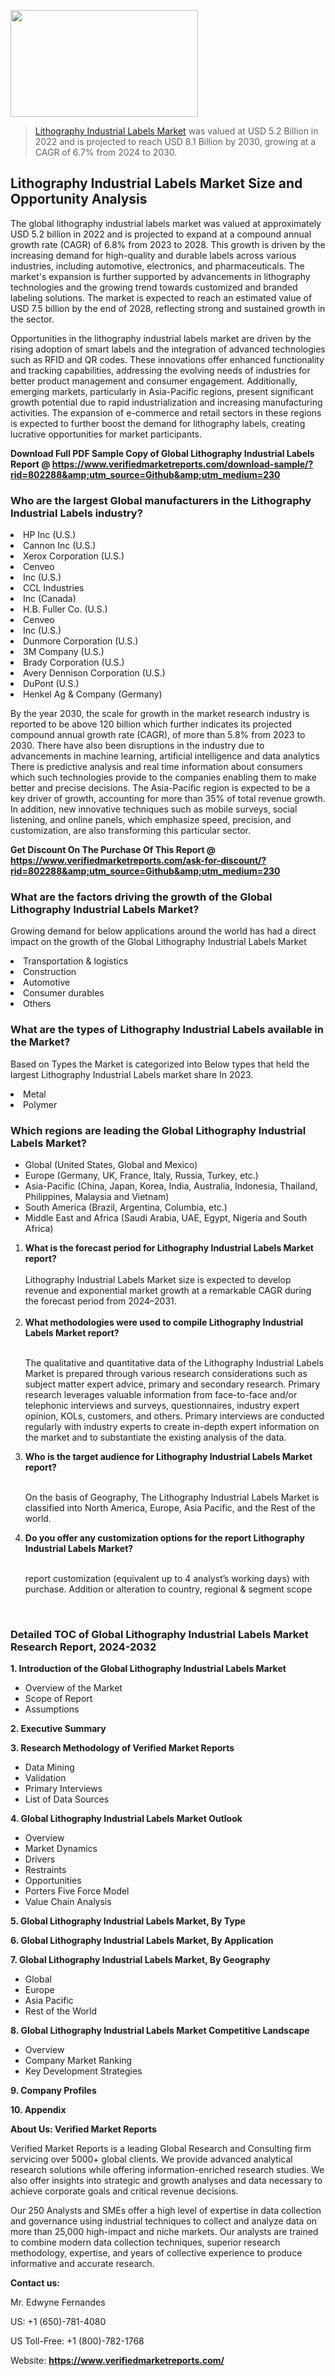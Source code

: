 <img src="https://ffe5etoiles.com/wp-content/uploads/2024/12/MST1-300x171.png" alt="" width="300" height="171" class="alignnone size-medium wp-image-20088" /><blockquote><p><p><a href="https://www.verifiedmarketreports.com/download-sample/?rid=802288&utm_source=Github&utm_medium=230" target="_blank">Lithography Industrial Labels Market</a> was valued at USD 5.2 Billion in 2022 and is projected to reach USD 8.1 Billion by 2030, growing at a CAGR of 6.7% from 2024 to 2030.</p></blockquote><p><h2>Lithography Industrial Labels Market Size and Opportunity Analysis</h2><p>The global lithography industrial labels market was valued at approximately USD 5.2 billion in 2022 and is projected to expand at a compound annual growth rate (CAGR) of 6.8% from 2023 to 2028. This growth is driven by the increasing demand for high-quality and durable labels across various industries, including automotive, electronics, and pharmaceuticals. The market's expansion is further supported by advancements in lithography technologies and the growing trend towards customized and branded labeling solutions. The market is expected to reach an estimated value of USD 7.5 billion by the end of 2028, reflecting strong and sustained growth in the sector.</p><p>Opportunities in the lithography industrial labels market are driven by the rising adoption of smart labels and the integration of advanced technologies such as RFID and QR codes. These innovations offer enhanced functionality and tracking capabilities, addressing the evolving needs of industries for better product management and consumer engagement. Additionally, emerging markets, particularly in Asia-Pacific regions, present significant growth potential due to rapid industrialization and increasing manufacturing activities. The expansion of e-commerce and retail sectors in these regions is expected to further boost the demand for lithography labels, creating lucrative opportunities for market participants.</p></p><p class=""><strong>Download Full PDF Sample Copy of Global Lithography Industrial Labels Report @ <a href="https://www.verifiedmarketreports.com/download-sample/?rid=802288&amp;utm_source=Github&amp;utm_medium=230" target="_blank">https://www.verifiedmarketreports.com/download-sample/?rid=802288&amp;utm_source=Github&amp;utm_medium=230</a></strong></p><h3 id="" class="">Who are the largest Global manufacturers in the Lithography Industrial Labels industry?</h3><p><li>HP Inc (U.S.)</li><li> Cannon Inc (U.S.)</li><li> Xerox Corporation (U.S.)</li><li> Cenveo</li><li> Inc (U.S.)</li><li> CCL Industries</li><li> Inc (Canada)</li><li> H.B. Fuller Co. (U.S.)</li><li> Cenveo</li><li> Inc (U.S.)</li><li> Dunmore Corporation (U.S.)</li><li> 3M Company (U.S.)</li><li> Brady Corporation (U.S.)</li><li> Avery Dennison Corporation (U.S.)</li><li> DuPont (U.S.)</li><li> Henkel Ag & Company (Germany)</li></p><div class=""><div class="" dir="" data-message-author-role="" data-message-id="" data-message-model-slug=""><div class=""><div class=""><div class=""><div class="" dir="" data-message-author-role="" data-message-id="" data-message-model-slug=""><div class=""><div class=""><p>By the year 2030, the scale for growth in the market research industry is reported to be above 120 billion which further indicates its projected compound annual growth rate (CAGR), of more than 5.8% from 2023 to 2030. There have also been disruptions in the industry due to advancements in machine learning, artificial intelligence and data analytics There is predictive analysis and real time information about consumers which such technologies provide to the companies enabling them to make better and precise decisions. The Asia-Pacific region is expected to be a key driver of growth, accounting for more than 35% of total revenue growth. In addition, new innovative techniques such as mobile surveys, social listening, and online panels, which emphasize speed, precision, and customization, are also transforming this particular sector.</p><p><strong>Get Discount On The Purchase Of This Report @&nbsp; <a href="https://www.verifiedmarketreports.com/ask-for-discount/?rid=802288&amp;utm_source=Github&amp;utm_medium=230" target="_blank">https://www.verifiedmarketreports.com/ask-for-discount/?rid=802288&amp;utm_source=Github&amp;utm_medium=230</a></strong></p></div></div></div></div></div></div></div></div><h3 id="" class="">What are the factors driving the growth of the Global Lithography Industrial Labels Market?</h3><p id="" class="">Growing demand for below applications around the world has had a direct impact on the growth of the Global Lithography Industrial Labels Market</p><p id="" class=""><li>Transportation & logistics</li><li> Construction</li><li> Automotive</li><li> Consumer durables</li><li> Others</li></p><h3 id="" class="">What are the types of Lithography Industrial Labels available in the Market?</h3><p id="" class="">Based on Types the Market is categorized into Below types that held the largest Lithography Industrial Labels market share In 2023.</p><p id="" class=""><li>Metal</li><li> Polymer</li></p><h3 id="" class="">Which regions are leading the Global Lithography Industrial Labels Market?</h3><ul><li>Global (United States, Global and Mexico)</li><li>Europe (Germany, UK, France, Italy, Russia, Turkey, etc.)</li><li>Asia-Pacific (China, Japan, Korea, India, Australia, Indonesia, Thailand, Philippines, Malaysia and Vietnam)</li><li>South America (Brazil, Argentina, Columbia, etc.)</li><li>Middle East and Africa (Saudi Arabia, UAE, Egypt, Nigeria and South Africa)</li></ul><p><ol><li><strong>What is the forecast period for Lithography Industrial Labels Market report?<br /></strong><br /><span data-sheets-root="1" data-sheets-value="{&quot;1&quot;:2,&quot;2&quot;:&quot;XXXX size is expected to develop revenue and exponential market growth at a remarkable CAGR during the forecast period from 2024&ndash;2030.&quot;}" data-sheets-userformat="{&quot;2&quot;:12674,&quot;4&quot;:{&quot;1&quot;:2,&quot;2&quot;:16776960},&quot;10&quot;:2,&quot;11&quot;:0,&quot;15&quot;:&quot;Arial&quot;,&quot;16&quot;:12}">Lithography Industrial Labels Market size is expected to develop revenue and exponential market growth at a remarkable CAGR during the forecast period from 2024&ndash;2031.</span><br /><br /></li><li><strong>What methodologies were used to compile Lithography Industrial Labels Market report?<br /><br /></strong><p>The qualitative and quantitative data of the&nbsp;Lithography Industrial Labels Market is prepared through various research considerations such as subject matter expert advice, primary and secondary research. Primary research leverages valuable information from face-to-face and/or telephonic interviews and surveys, questionnaires, industry expert opinion, KOLs, customers, and others. Primary interviews are conducted regularly with industry experts to create in-depth expert information on the market and to substantiate the existing analysis of the data.&nbsp;</p></li><li><strong>Who is the target audience for Lithography Industrial Labels Market report?<br /><br /></strong><p>On the basis of Geography, The&nbsp;Lithography Industrial Labels Market is classified into North America, Europe, Asia Pacific, and the Rest of the world.</p></li><li><strong>Do you offer any customization options for the report Lithography Industrial Labels Market?<br /><br /></strong><p>report customization (equivalent up to 4 analyst&rsquo;s working days) with purchase. Addition or alteration to country, regional &amp; segment scope</p><p>&nbsp;</p></li></ol></p><h3 id="" class="">Detailed TOC of Global Lithography Industrial Labels Market Research Report, 2024-2032</h3><p id="" class=""><strong>1. Introduction of the Global Lithography Industrial Labels Market</strong></p><ul><li>Overview of the Market</li><li>Scope of Report</li><li>Assumptions</li></ul><p id="" class=""><strong>2. Executive Summary</strong></p><p id="" class=""><strong>3. Research Methodology of&nbsp;Verified Market Reports</strong></p><ul><li>Data Mining</li><li>Validation</li><li>Primary Interviews</li><li>List of Data Sources</li></ul><p id="" class=""><strong>4. Global Lithography Industrial Labels Market Outlook</strong></p><ul><li>Overview</li><li>Market Dynamics</li><li>Drivers</li><li>Restraints</li><li>Opportunities</li><li>Porters Five Force Model</li><li>Value Chain Analysis</li></ul><p id="" class=""><strong>5. Global Lithography Industrial Labels Market, By&nbsp;Type</strong></p><p id="" class=""><strong>6. Global Lithography Industrial Labels Market, By Application</strong></p><p id="" class=""><strong>7. Global Lithography Industrial Labels Market, By Geography</strong></p><ul><li>Global</li><li>Europe</li><li>Asia Pacific</li><li>Rest of the World</li></ul><p id="" class=""><strong>8. Global Lithography Industrial Labels Market Competitive Landscape</strong></p><ul><li>Overview</li><li>Company Market Ranking</li><li>Key Development Strategies</li></ul><p id="" class=""><strong>9. Company Profiles</strong></p><p id="" class=""><strong>10. Appendix</strong></p><p id="" class=""><strong>About Us: Verified Market Reports</strong></p><p id="" class="">Verified Market Reports is a leading Global Research and Consulting firm servicing over 5000+ global clients. We provide advanced analytical research solutions while offering information-enriched research studies. We also offer insights into strategic and growth analyses and data necessary to achieve corporate goals and critical revenue decisions.</p><p id="" class="">Our 250 Analysts and SMEs offer a high level of expertise in data collection and governance using industrial techniques to collect and analyze data on more than 25,000 high-impact and niche markets. Our analysts are trained to combine modern data collection techniques, superior research methodology, expertise, and years of collective experience to produce informative and accurate research.</p><p id="" class=""><strong>Contact us:</strong></p><p id="" class="">Mr. Edwyne Fernandes</p><p id="" class="">US: +1 (650)-781-4080</p><p id="" class="">US Toll-Free: +1 (800)-782-1768</p><p id="" class="">Website: <a target="" data-test-app-aware-link=""><strong>https://www.verifiedmarketreports.com/</strong></a></p>
